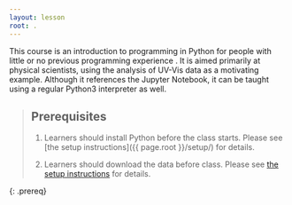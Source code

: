 ```yaml
---
layout: lesson
root: .
---
```


This course is an introduction to programming in Python
for people with little or no previous programming experience
. It is aimed primarily at physical scientists, using the analysis of UV-Vis data as a motivating example.
 Although it references the Jupyter Notebook,
it can be taught using a regular Python3 interpreter as well.

> ## Prerequisites
> 1. Learners should install Python before the class starts.
>    Please see [the setup instructions]({{ page.root }}/setup/)
>    for details.
>
> 2. Learners should download the data before class.
>    Please see [the setup instructions]({{page.root}}/setup/)
>    for details.
>  
{: .prereq}
